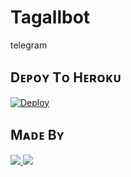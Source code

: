 # Tagallbot
telegram 


## Dᴇᴘᴏʏ Tᴏ Hᴇʀᴏᴋᴜ

[![Deploy](https://img.shields.io/badge/Deploy%20To-Heroku-blueviolet)](https://dashboard.heroku.com/new?button-url=android-app%3A%2F%2Forg.telegram.messenger%2F&template=https://github.com/bnyokluguna/etiket-bot)


## Mᴀᴅᴇ Bʏ

<a href="https://t.me/sohbetf"> <img src="https://img.shields.io/badge/This%20Bot%20Was-Made%20By%20My-orange" /> <img src="https://img.shields.io/badge/Bestest-Master-ff69b4" /> </a>
